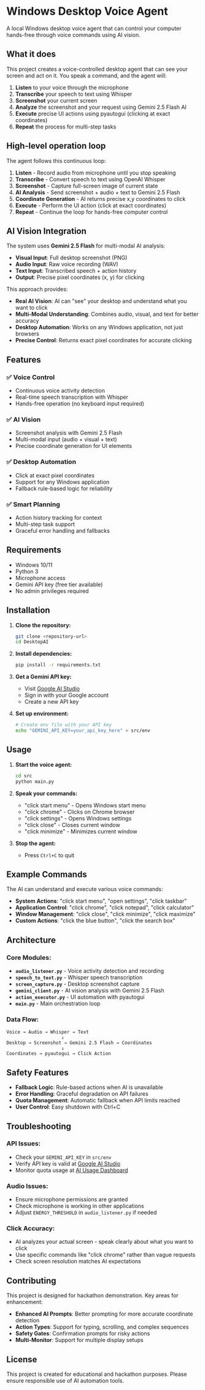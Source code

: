 # Windows Desktop Voice Agent

A local Windows desktop voice agent that can control your computer hands-free through voice commands using AI vision.

## What it does

This project creates a voice-controlled desktop agent that can see your screen and act on it. You speak a command, and the agent will:

1. **Listen** to your voice through the microphone
2. **Transcribe** your speech to text using Whisper
3. **Screenshot** your current screen
4. **Analyze** the screenshot and your request using Gemini 2.5 Flash AI
5. **Execute** precise UI actions using pyautogui (clicking at exact coordinates)
6. **Repeat** the process for multi-step tasks

## High-level operation loop

The agent follows this continuous loop:

1. **Listen** - Record audio from microphone until you stop speaking
2. **Transcribe** - Convert speech to text using OpenAI Whisper
3. **Screenshot** - Capture full-screen image of current state
4. **AI Analysis** - Send screenshot + audio + text to Gemini 2.5 Flash
5. **Coordinate Generation** - AI returns precise x,y coordinates to click
6. **Execute** - Perform the UI action (click at exact coordinates)
7. **Repeat** - Continue the loop for hands-free computer control

## AI Vision Integration

The system uses **Gemini 2.5 Flash** for multi-modal AI analysis:

- **Visual Input**: Full desktop screenshot (PNG)
- **Audio Input**: Raw voice recording (WAV)
- **Text Input**: Transcribed speech + action history
- **Output**: Precise pixel coordinates (x, y) for clicking

This approach provides:
- **Real AI Vision**: AI can "see" your desktop and understand what you want to click
- **Multi-Modal Understanding**: Combines audio, visual, and text for better accuracy
- **Desktop Automation**: Works on any Windows application, not just browsers
- **Precise Control**: Returns exact pixel coordinates for accurate clicking

## Features

### ✅ **Voice Control**
- Continuous voice activity detection
- Real-time speech transcription with Whisper
- Hands-free operation (no keyboard input required)

### ✅ **AI Vision**
- Screenshot analysis with Gemini 2.5 Flash
- Multi-modal input (audio + visual + text)
- Precise coordinate generation for UI elements

### ✅ **Desktop Automation**
- Click at exact pixel coordinates
- Support for any Windows application
- Fallback rule-based logic for reliability

### ✅ **Smart Planning**
- Action history tracking for context
- Multi-step task support
- Graceful error handling and fallbacks

## Requirements

- Windows 10/11
- Python 3
- Microphone access
- Gemini API key (free tier available)
- No admin privileges required

## Installation

1. **Clone the repository:**
   ```bash
   git clone <repository-url>
   cd DesktopAI
   ```

2. **Install dependencies:**
   ```bash
   pip install -r requirements.txt
   ```

3. **Get a Gemini API key:**
   - Visit [Google AI Studio](https://aistudio.google.com/)
   - Sign in with your Google account
   - Create a new API key

4. **Set up environment:**
   ```bash
   # Create env file with your API key
   echo "GEMINI_API_KEY=your_api_key_here" > src/env
   ```

## Usage

1. **Start the voice agent:**
   ```bash
   cd src
   python main.py
   ```

2. **Speak your commands:**
   - "click start menu" - Opens Windows start menu
   - "click chrome" - Clicks on Chrome browser
   - "click settings" - Opens Windows settings
   - "click close" - Closes current window
   - "click minimize" - Minimizes current window

3. **Stop the agent:**
   - Press `Ctrl+C` to quit

## Example Commands

The AI can understand and execute various voice commands:

- **System Actions**: "click start menu", "open settings", "click taskbar"
- **Application Control**: "click chrome", "click notepad", "click calculator"
- **Window Management**: "click close", "click minimize", "click maximize"
- **Custom Actions**: "click the blue button", "click the search box"

## Architecture

### **Core Modules:**

- **`audio_listener.py`** - Voice activity detection and recording
- **`speech_to_text.py`** - Whisper speech transcription
- **`screen_capture.py`** - Desktop screenshot capture
- **`gemini_client.py`** - AI vision analysis with Gemini 2.5 Flash
- **`action_executor.py`** - UI automation with pyautogui
- **`main.py`** - Main orchestration loop

### **Data Flow:**
```
Voice → Audio → Whisper → Text
                    ↓
Desktop → Screenshot → Gemini 2.5 Flash → Coordinates
                    ↓
Coordinates → pyautogui → Click Action
```

## Safety Features

- **Fallback Logic**: Rule-based actions when AI is unavailable
- **Error Handling**: Graceful degradation on API failures
- **Quota Management**: Automatic fallback when API limits reached
- **User Control**: Easy shutdown with Ctrl+C

## Troubleshooting

### **API Issues:**
- Check your `GEMINI_API_KEY` in `src/env`
- Verify API key is valid at [Google AI Studio](https://aistudio.google.com/)
- Monitor quota usage at [AI Usage Dashboard](https://ai.dev/usage)

### **Audio Issues:**
- Ensure microphone permissions are granted
- Check microphone is working in other applications
- Adjust `ENERGY_THRESHOLD` in `audio_listener.py` if needed

### **Click Accuracy:**
- AI analyzes your actual screen - speak clearly about what you want to click
- Use specific commands like "click chrome" rather than vague requests
- Check screen resolution matches AI expectations

## Contributing

This project is designed for hackathon demonstration. Key areas for enhancement:

- **Enhanced AI Prompts**: Better prompting for more accurate coordinate detection
- **Action Types**: Support for typing, scrolling, and complex sequences
- **Safety Gates**: Confirmation prompts for risky actions
- **Multi-Monitor**: Support for multiple display setups

## License

This project is created for educational and hackathon purposes. Please ensure responsible use of AI automation tools.
